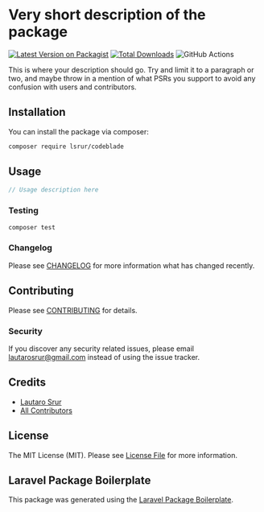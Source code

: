 # Very short description of the package

[![Latest Version on Packagist](https://img.shields.io/packagist/v/lsrur/codeblade.svg?style=flat-square)](https://packagist.org/packages/lsrur/codeblade)
[![Total Downloads](https://img.shields.io/packagist/dt/lsrur/codeblade.svg?style=flat-square)](https://packagist.org/packages/lsrur/codeblade)
![GitHub Actions](https://github.com/lsrur/codeblade/actions/workflows/main.yml/badge.svg)

This is where your description should go. Try and limit it to a paragraph or two, and maybe throw in a mention of what PSRs you support to avoid any confusion with users and contributors.

## Installation

You can install the package via composer:

```bash
composer require lsrur/codeblade
```

## Usage

```php
// Usage description here
```

### Testing

```bash
composer test
```

### Changelog

Please see [CHANGELOG](CHANGELOG.md) for more information what has changed recently.

## Contributing

Please see [CONTRIBUTING](CONTRIBUTING.md) for details.

### Security

If you discover any security related issues, please email lautarosrur@gmail.com instead of using the issue tracker.

## Credits

-   [Lautaro Srur](https://github.com/lsrur)
-   [All Contributors](../../contributors)

## License

The MIT License (MIT). Please see [License File](LICENSE.md) for more information.

## Laravel Package Boilerplate

This package was generated using the [Laravel Package Boilerplate](https://laravelpackageboilerplate.com).
